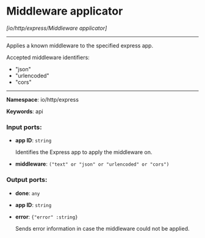 # Middleware applicator

_[io/http/express/Middleware applicator]_

---

Applies a known middleware to the specified express app.

Accepted middleware identifiers:
* "json"
* "urlencoded"
* "cors"

---

__Namespace__: io/http/express

__Keywords__: api

### Input ports:

* __app ID__: ` string `

    Identifies the Express app to apply the middleware on.


* __middleware__: ` ("text" or "json" or "urlencoded" or "cors") `

### Output ports:

* __done__: ` any `


* __app ID__: ` string `


* __error__: ` {"error" :string} `

    Sends error information in case the middleware could not be applied.

